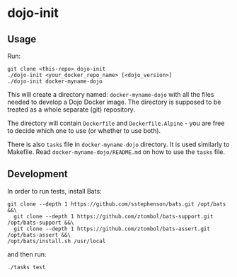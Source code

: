 # dojo-init

## Usage
Run:
```
git clone <this-repo> dojo-init
./dojo-init <your_docker_repo_name> [<dojo_version>]
./dojo-init docker-myname-dojo
```

This will create a directory named: `docker-myname-dojo` with all the files needed
 to develop a Dojo Docker image. The directory is supposed to be treated as
 a whole separate (git) repository.

The directory will contain `Dockerfile` and `Dockerfile.Alpine` - you are free
 to decide which one to use (or whether to use both).

There is also `tasks` file in `docker-myname-dojo` directory. It is used similarly
 to Makefile. Read `docker-myname-dojo/README.md` on how to use the `tasks` file.

## Development
In order to run tests, install Bats:
```
git clone --depth 1 https://github.com/sstephenson/bats.git /opt/bats &&\
  git clone --depth 1 https://github.com/ztombol/bats-support.git /opt/bats-support &&\
  git clone --depth 1 https://github.com/ztombol/bats-assert.git /opt/bats-assert &&\
/opt/bats/install.sh /usr/local
```
and then run:
```
./tasks test
```
